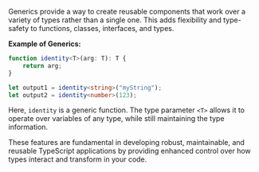 
Generics provide a way to create reusable components that work over a variety of types rather than a single one. This adds flexibility and type-safety to functions, classes, interfaces, and types.

**Example of Generics:**

```typescript
function identity<T>(arg: T): T {
    return arg;
}

let output1 = identity<string>("myString");
let output2 = identity<number>(123);
```

Here, `identity` is a generic function. The type parameter `<T>` allows it to operate over variables of any type, while still maintaining the type information.

These features are fundamental in developing robust, maintainable, and reusable TypeScript applications by providing enhanced control over how types interact and transform in your code.